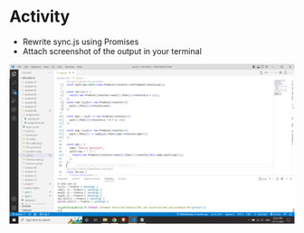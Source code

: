 # Activity

- Rewrite sync.js using Promises​
- Attach screenshot of the output in your terminal

![image info](../assignments/Module8_Activity_Output.png)
